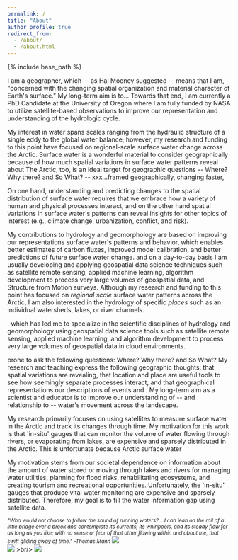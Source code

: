 ```yaml
---
permalink: /
title: "About"
author_profile: true
redirect_from: 
  - /about/
  - /about.html
---
```


{% include base_path %}

I am a geographer, which -- as Hal Mooney suggested -- means that I am, "concerned with the changing spatial organization and material character of Earth's surface." My long-term aim is to...
Towards that end, I am currently a PhD Candidate at the University of Oregon where I am fully funded by NASA to utilize satellite-based observations to improve our representation and understanding of the hydrologic cycle. 


 My interest in water spans scales ranging from the hydraulic structure of a single eddy to the global water balance; however, my research and funding to this point have focused on regional-scale surface water change across the Arctic. Surface water is a wonderful material to consider geographically because of how much spatial variations in surface water patterns reveal about The Arctic, too, is an ideal target for geographic questions -- Where? Why there? and So What? -- xxx...framed geographically, changing faster, 

On one hand, understanding and predicting changes to the spatial distribution of surface water requires that we embrace how a variety of human and physical processes interact, and on the other hand spatial variations in surface water's patterns can reveal insights for other topics of interest (e.g., climate change, urbanization, conflict, and risk). 

 My contributions to  hydrology and geomorphology are based on improving our representations surface water's patterns and behavior, which enables better estimates of carbon fluxes, improved model calibration, and better predictions of future surface water change. 
and on a day-to-day basis I am usually developing and applying geospatial data science techniques such as satellite remote sensing, applied machine learning, algorithm development to process very large volumes of geospatial data, and Structure from Motion surveys.
Although my research and funding to this point has focused on *regional scale* surface water patterns across the Arctic, I am also interested in the hydrology of specific *places* such as an individual watersheds, lakes, or river channels.

, which has led me to specialize in the scientific disciplines of hydrology and geomorphology using geospatial data science tools such as satellite remote sensing, applied machine learning, and algorithm development to process very large volumes of geospatial data in cloud environments.




prone to ask the following questions: Where? Why there? and So What? My research and teaching express the following geographic thoughts: that spatial variations are revealing, that location and place are useful tools to see how seemingly separate processes interact, and that geographical representations  our descriptions of events and . My long-term aim as a scientist and educator is to improve our understanding of -- and relationship to -- water's movement across the landscape. 

My research primarily focuses on using satellites to measure surface water in the Arctic and track its changes through time. My motivation for this work is that 'in-situ' gauges that can monitor the volume of water flowing through rivers, or evaporating from lakes, are expensive and sparsely distributed in the Arctic. This is unfortunate because Arctic surface water 

My motivation stems from our societal dependence on information about the amount of water stored or moving through lakes and rivers for managing water utilities, planning for flood risks, rehabilitating ecosystems, and creating tourism and recreational opportunities. Unfortunately, the 'in-situ' gauges that produce vital water monitoring are expensive and sparsely distributed. Therefore, my goal is to fill the water information gap using satellite data.

<span style="font-size:0.82em;">*"Who would not choose to follow the sound of running waters? ...I can lean on the rail of a little bridge over a brook and contemplate its currents, its whirlpools, and its steady flow for as long as you like; with no sense or fear of that other flowing within and about me, that swift gliding away of time." -Thomas Mann* </span>
<img src='/images/sweetCreekBanner2.jpg' > <br/>
<img src='/images/AlaskaBasin2.jpg' > >br/>
<img src='/images/rioFigueroabanner.jpg' > 




